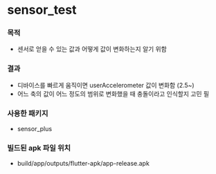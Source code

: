 # sensor_test

### 목적
- 센서로 얻을 수 있는 값과 어떻게 값이 변화하는지 알기 위함

### 결과
- 디바이스를 빠르게 움직이면 userAccelerometer 값이 변화함 (2.5~)
- 어느 축의 값이 어느 정도의 범위로 변화했을 때 충돌이라고 인식할지 고민 필

### 사용한 패키지
- sensor_plus

### 빌드된 apk 파일 위치
- build/app/outputs/flutter-apk/app-release.apk